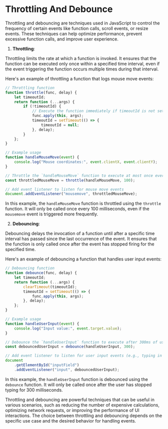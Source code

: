 # Throttling And Debounce

Throttling and debouncing are techniques used in JavaScript to control the frequency of certain events like function calls, scroll events, or resize events. These techniques can help optimize performance, prevent excessive function calls, and improve user experience.

1. **Throttling**:

Throttling limits the rate at which a function is invoked. It ensures that the function can be executed only once within a specified time interval, even if the event triggering the function occurs multiple times during that interval.

Here's an example of throttling a function that logs mouse move events:

```javascript
// Throttling function
function throttle(func, delay) {
	let timeoutId;
	return function (...args) {
		if (!timeoutId) {
			// Execute the function immediately if timeoutId is not set
			func.apply(this, args);
			timeoutId = setTimeout(() => {
				timeoutId = null;
			}, delay);
		}
	};
}

// Example usage
function handleMouseMove(event) {
	console.log("Mouse coordinates:", event.clientX, event.clientY);
}

// Throttle the `handleMouseMove` function to execute at most once every 100ms
const throttledMouseMove = throttle(handleMouseMove, 100);

// Add event listener to listen for mouse move events
document.addEventListener("mousemove", throttledMouseMove);
```

In this example, the `handleMouseMove` function is throttled using the `throttle` function. It will only be called once every 100 milliseconds, even if the `mousemove` event is triggered more frequently.

2. **Debouncing**:

Debouncing delays the invocation of a function until after a specific time interval has passed since the last occurrence of the event. It ensures that the function is only called once after the event has stopped firing for the specified time.

Here's an example of debouncing a function that handles user input events:

```javascript
// Debouncing function
function debounce(func, delay) {
	let timeoutId;
	return function (...args) {
		clearTimeout(timeoutId);
		timeoutId = setTimeout(() => {
			func.apply(this, args);
		}, delay);
	};
}

// Example usage
function handleUserInput(event) {
	console.log("Input value:", event.target.value);
}

// Debounce the `handleUserInput` function to execute after 300ms of user input inactivity
const debouncedUserInput = debounce(handleUserInput, 300);

// Add event listener to listen for user input events (e.g., typing in an input field)
document
	.getElementById("inputField")
	.addEventListener("input", debouncedUserInput);
```

In this example, the `handleUserInput` function is debounced using the `debounce` function. It will only be called once after the user has stopped typing for 300 milliseconds.

Throttling and debouncing are powerful techniques that can be useful in various scenarios, such as reducing the number of expensive calculations, optimizing network requests, or improving the performance of UI interactions. The choice between throttling and debouncing depends on the specific use case and the desired behavior for handling events.
